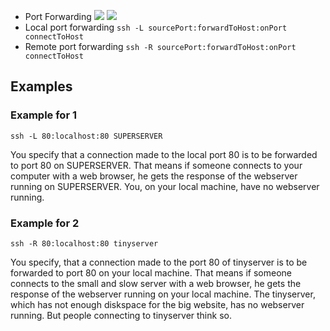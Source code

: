 - Port Forwarding
![](https://s2.loli.net/2022/02/26/aPhA3gmXjLsvydc.png)
![](https://s2.loli.net/2022/02/26/LoCRuIBzfP8ivHX.png)
- Local port forwarding
	`ssh -L sourcePort:forwardToHost:onPort connectToHost`
- Remote port forwarding
	`ssh -R sourcePort:forwardToHost:onPort connectToHost`

## Examples

### Example for 1

```
ssh -L 80:localhost:80 SUPERSERVER
```

You specify that a connection made to the local port 80 is to be forwarded to port 80 on SUPERSERVER. That means if someone connects to your computer with a web browser, he gets the response of the webserver running on SUPERSERVER. You, on your local machine, have no webserver running.

### Example for 2

```
ssh -R 80:localhost:80 tinyserver
```

You specify, that a connection made to the port 80 of tinyserver is to be forwarded to port 80 on your local machine. That means if someone connects to the small and slow server with a web browser, he gets the response of the webserver running on your local machine. The tinyserver, which has not enough diskspace for the big website, has no webserver running. But people connecting to tinyserver think so.